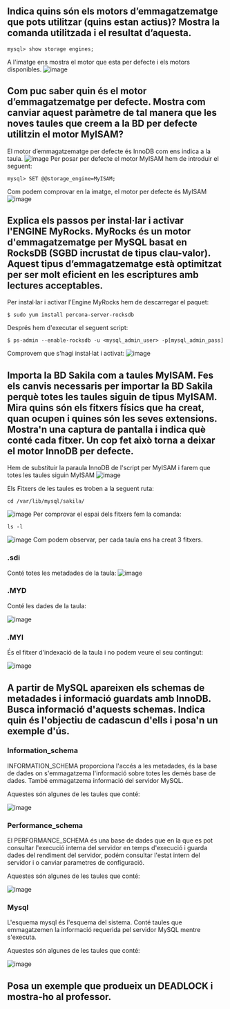 ## Indica quins són els motors d’emmagatzematge que pots utilitzar (quins estan actius)? Mostra la comanda utilitzada i el resultat d’aquesta.
    mysql> show storage engines;
   A l'imatge ens mostra el motor que esta per defecte i els motors disponibles.
   ![image](https://user-images.githubusercontent.com/61474562/157503356-c1cea5e2-9d4d-46d1-8ca1-d52a0a593029.png)


## Com puc saber quin és el motor d’emmagatzematge per defecte. Mostra com canviar aquest paràmetre de tal manera que les noves taules que creem a la BD per defecte utilitzin el motor MyISAM?
   El motor d’emmagatzematge per defecte és InnoDB com ens indica a la taula.
   ![image](https://user-images.githubusercontent.com/61474562/157504081-30c00496-4a46-4c05-b48e-a55b9111f56d.png)
   Per posar per defecte el motor MyISAM hem de introduir el seguent:
   
    mysql> SET @@storage_engine=MyISAM;
   Com podem comprovar en la imatge, el motor per defecte és MyISAM
   ![image](https://user-images.githubusercontent.com/61474562/157506017-a2d0261a-5001-46de-b616-4c19b81cb064.png)


## Explica els passos per instal·lar i activar l'ENGINE MyRocks. MyRocks és un motor d'emmagatzematge per MySQL basat en RocksDB (SGBD incrustat de tipus clau-valor). Aquest tipus d’emmagatzematge està optimitzat per ser molt eficient en les escriptures amb lectures acceptables.
   Per instal·lar i activar l'Engine MyRocks hem de descarregar el paquet:
    
    $ sudo yum install percona-server-rocksdb
   Després hem d'executar el seguent script:
    
    $ ps-admin --enable-rocksdb -u <mysql_admin_user> -p[mysql_admin_pass]
   Comprovem que s'hagi instal·lat i activat:
   ![image](https://user-images.githubusercontent.com/61474562/157510018-8278a05a-f050-43a2-93f2-00ffbb354396.png)
   
## Importa la BD Sakila com a taules MyISAM. Fes els canvis necessaris per importar la BD Sakila perquè totes les taules siguin de tipus MyISAM. Mira quins són els fitxers físics que ha creat, quan ocupen i quines són les seves extensions. Mostra'n una captura de pantalla i indica què conté cada fitxer. Un cop fet això torna a deixar el motor InnoDB per defecte.
   Hem de substituir la paraula InnoDB de l'script per MyISAM i farem que totes les taules siguin MyISAM
   ![image](https://user-images.githubusercontent.com/61474562/157512373-359836d4-b8fa-4231-a5be-290c4c4afb98.png)
   
   Els Fitxers de les taules es troben a la seguent ruta:
   
    cd /var/lib/mysql/sakila/
   ![image](https://user-images.githubusercontent.com/61474562/157514239-7f102e9c-72a8-4b42-934f-d373f2be9341.png)
   Per comprovar el espai dels fitxers fem la comanda:
    
    ls -l
   ![image](https://user-images.githubusercontent.com/61474562/157514450-477bb911-5c8c-485c-a1be-d3a6ac0635a3.png)
   Com podem observar, per cada taula ens ha creat 3 fitxers.
### .sdi
   Conté totes les metadades de la taula:
   ![image](https://user-images.githubusercontent.com/61474562/157515235-d4fac947-ac93-4e49-9a21-de863f992914.png)

### .MYD
   Conté les dades de la taula:
   
   ![image](https://user-images.githubusercontent.com/61474562/157515699-b01b6334-9193-470d-80a0-0c66215c1d29.png)

### .MYI
   És el fitxer d'indexació de la taula i no podem veure el seu contingut:
   
   ![image](https://user-images.githubusercontent.com/61474562/157515929-c60c6ffb-b8ea-4430-ad29-07a89d62cf8b.png)

   
## A partir de MySQL apareixen els schemas de metadades i informació guardats amb InnoDB. Busca informació d'aquests schemas. Indica quin és l'objectiu de cadascun d'ells i posa'n un exemple d'ús.
   
   ### Information_schema
   INFORMATION_SCHEMA proporciona l'accés a les metadades, és la base de dades on s'emmagatzema l'informació sobre totes les demés base de dades. També emmagatzema informació del servidor MySQL.
   
   Aquestes són algunes de les taules que conté:
   
   ![image](https://user-images.githubusercontent.com/61474562/158657920-57f7df5a-e017-450f-94b8-94356560e98c.png)

   
   ### Performance_schema
   El PERFORMANCE_SCHEMA és una base de dades que en la que es pot consultar l'execució interna del servidor en temps d'execució i guarda dades del rendiment del servidor, podém consultar l'estat intern del servidor i o canviar parametres de configuració.
   
   Aquestes són algunes de les taules que conté:
   
   ![image](https://user-images.githubusercontent.com/61474562/158658117-8f67f40a-0e83-4268-85fb-af51856076cf.png)

   
   ### Mysql
   L'esquema mysql és l'esquema del sistema. Conté taules que emmagatzemen la informació requerida pel servidor MySQL mentre s'executa.
   
   Aquestes són algunes de les taules que conté:
   
   ![image](https://user-images.githubusercontent.com/61474562/158658894-39307c21-bc8c-4aeb-a235-e8f749ab3ad6.png)

   
   

## Posa un exemple que produeix un DEADLOCK i mostra-ho al professor.
